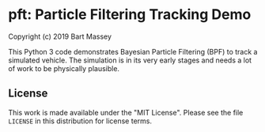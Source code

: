 # pft: Particle Filtering Tracking Demo
Copyright (c) 2019 Bart Massey

This Python 3 code demonstrates Bayesian Particle Filtering
(BPF) to track a simulated vehicle. The simulation is in its
very early stages and needs a lot of work to be physically
plausible.

## License

This work is made available under the "MIT License". Please
see the file `LICENSE` in this distribution for license
terms.
